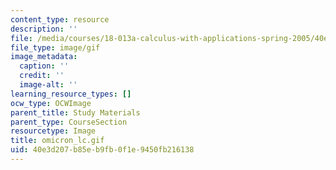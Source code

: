 ```yaml
---
content_type: resource
description: ''
file: /media/courses/18-013a-calculus-with-applications-spring-2005/40e3d207b85eb9fb0f1e9450fb216138_omicron_lc.gif
file_type: image/gif
image_metadata:
  caption: ''
  credit: ''
  image-alt: ''
learning_resource_types: []
ocw_type: OCWImage
parent_title: Study Materials
parent_type: CourseSection
resourcetype: Image
title: omicron_lc.gif
uid: 40e3d207-b85e-b9fb-0f1e-9450fb216138
---
```

